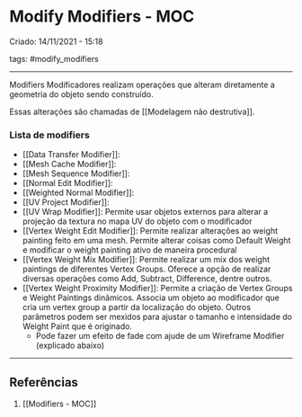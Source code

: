# Modify Modifiers - MOC
Criado: 14/11/2021 - 15:18

tags:  #modify_modifiers

---

Modifiers Modificadores realizam operações que alteram diretamente a geometria do objeto sendo construído.

Essas alterações são chamadas de [[Modelagem não destrutiva]].

### Lista de modifiers
- [[Data Transfer Modifier]]: 
- [[Mesh Cache Modifier]]: 
- [[Mesh Sequence Modifier]]: 
- [[Normal Edit Modifier]]: 
- [[Weighted Normal Modifier]]: 
- [[UV Project Modifier]]: 
- [[UV Wrap Modifier]]: Permite usar objetos externos para alterar a projeção da textura no mapa UV do objeto com o modificador
- [[Vertex Weight Edit Modifier]]: Permite realizar alterações ao weight painting feito em uma mesh. Permite alterar coisas como Default Weight e modificar o weight painting ativo de maneira procedural
- [[Vertex Weight Mix Modifier]]: Permite realizar um mix dos weight paintings de diferentes Vertex Groups. Oferece a opção de realizar diversas operações como Add, Subtract, Difference, dentre outros.
- [[Vertex Weight Proximity Modifier]]: Permite a criação de Vertex Groups e Weight Paintings dinâmicos. Associa um objeto ao modificador que cria um vertex group a partir da localização do objeto. Outros parâmetros podem ser mexidos para ajustar o tamanho e intensidade do Weight Paint que é originado.
  - Pode fazer um efeito de fade com ajude de um Wireframe Modifier (explicado abaixo)

---
## Referências
1. [[Modifiers - MOC]]